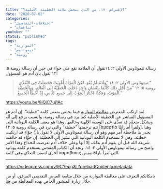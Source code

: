 ```yaml
---
title: "الإعتراض ١٧٠، من الذي يتحمل ملامة الخطيئة الأصلية؟"
date: "2020-07-02"
categories: 
  - "إختلافات-التفاصيل"
  - "تناقضات"
youtube: ""
status: "published"
tags: 
  - "المواربة"
  - "تيموثاوس"
  - "رومية"
---
```


رسالة تيموثاوس الأولى ٢: ١٤تقول أن الملامة تقع على حواء في حين أن رسالة رومية ٥: ١٢ تقول بأن آدم هو المسؤول!

>  تيموثاوس الأولى ٢: ١٤ ”وَآدَمُ لَمْ يُغْوَ، لكِنَّ الْمَرْأَةَ أُغْوِيَتْ فَحَصَلَتْ فِي التَّعَدِّي.“  
> رومية ٥: ١٢ ”مِنْ أَجْلِ ذلِكَ كَأَنَّمَا بِإِنْسَانٍ وَاحِدٍ دَخَلَتِ الْخَطِيَّةُ إِلَى الْعَالَمِ، وَبِالْخَطِيَّةِ الْمَوْتُ، وَهكَذَا اجْتَازَ الْمَوْتُ إِلَى جَمِيعِ النَّاسِ، إِذْ أَخْطَأَ الْجَمِيعُ.“

https://youtu.be/8iQjC7uj1Ac

لقد ارتكب المعترض [مغالطة المواربة](https://reasonofhope.com/2019/05/30/equivocation/) فيما يختص بمعنى كلمة ”خطيئة“. إن آدم هو المسؤول المباشر عن الخطيئة الأصلية كما يرد في رسالة رومية، والسبب يرجع إلى أنَّه وبشكل متعمَّد قد تعدَّى على الوصية الإلهية وخالفها. وهذا هو معنى الكلمة اليونانية التي تتم ترجمتها ”خطيئة“ والتي ترد في رسالة رومية ٥: ١٢ \[ἁμαρτία وتُقرأ أماراتِيّا\]. وهنا يجدر بنا ملاحظة أمر مهم وهو أن رسالة تيموثاوس الأولى لا تقول بانَّ حوّاء قد ارتكبت خطيئة، وهي لا تستخدم الكلمة اليونانية التي تشير إلى الخطيئة. إن حوَّاء قد خالفت شريعة الله قبل أن يقوم آدم بذلك، إلا أنها وعلى خلاف آدم تعرضت للخداع وهذا الامر واضح من رسالة تيموثاوس الأولى ٢: ١٤. ونجد أن الكتاب المقدس يستخدم كلمة يونانية أُخرى لتصف التعدّي وهي كلمة παράβασις التي تُقرأ باراڤاسِيس.

* * *

https://videopress.com/v/9CYecp3L?preloadContent=metadata

بامكانكم التعرف على مغالطة المواربة من خلال متابعة العرض التقديمي المرفق، أو من خلال زيارة المنشور الخاص بهذه المغالطة من [هنا](https://reasonofhope.com/2019/05/30/equivocation/).
